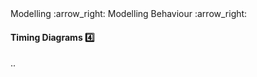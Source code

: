 <link rel="stylesheet" href="{{baseUrl}}/css/textbook.css">

<div class="website-content">

<div id="path">Modelling :arrow_right: Modelling Behaviour :arrow_right:</div>

<div id="title">

#### Timing Diagrams :four:

</div>

<div id="body">

..

</div>

</div>
